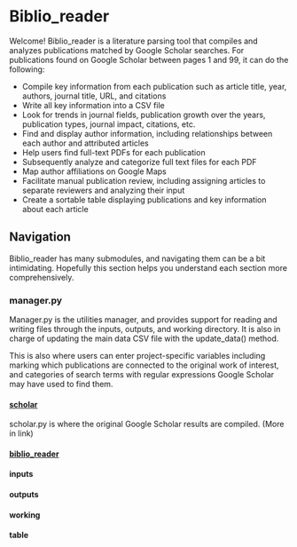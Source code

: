 Biblio_reader
=============

Welcome! Biblio_reader is a literature parsing tool that compiles and analyzes publications matched by Google Scholar searches.
For publications found on Google Scholar between pages 1 and 99, it can do the following:
* Compile key information from each publication such as article title, year, authors, journal title, URL, and citations
* Write all key information into a CSV file
* Look for trends in journal fields, publication growth over the years, publication types, journal impact, citations, etc.
* Find and display author information, including relationships between each author and attributed articles
* Help users find full-text PDFs for each publication 
* Subsequently analyze and categorize full text files for each PDF 
* Map author affiliations on Google Maps
* Facilitate manual publication review, including assigning articles to separate reviewers and analyzing their input
* Create a sortable table displaying publications and key information about each article

Navigation
----------
Biblio_reader has many submodules, and navigating them can be a bit intimidating. Hopefully this section helps you understand each section more comprehensively.

### manager.py

Manager.py is the utilities manager, and provides support for reading and writing files through the inputs, outputs, and working directory. It is also in charge of updating the main data CSV file with the update_data() method.

This is also where users can enter project-specific variables including marking which publications are connected to the original work of interest, and categories of search terms with regular expressions Google Scholar may have used to find them.

#### [scholar](/scholar/README.md)

scholar.py is where the original Google Scholar results are compiled. (More in link)

#### [biblio_reader](/biblio_reader/README.md)

#### inputs

#### outputs

#### working

#### table

